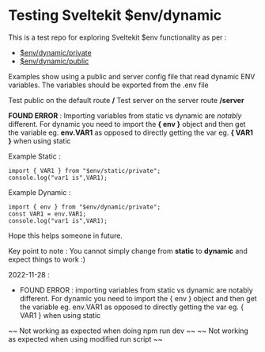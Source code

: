 # Testing Sveltekit $env/dynamic

This is a test repo for exploring Sveltekit $env functionality as per :

<!-- prettier-ignore-start -->
- [$env/dynamic/private](https://kit.svelte.dev/docs/modules#\$env-dynamic-private)
- [$env/dynamic/public](https://kit.svelte.dev/docs/modules#\$env-dynamic-public)
<!-- prettier-ignore-end -->

Examples show using a public and server config file that read dynamic ENV variables.
The variables should be exported from the .env file

Test public on the default route **/**
Test server on the server route **/server**


**FOUND ERROR** : 
Importing variables from static vs dynamic are *notably* different.  For dynamic you need to import the **{ env }** object and then get the variable eg. **env.VAR1** as opposed to directly getting the var eg. **{ VAR1 }** when using static

Example Static : 
```
import { VAR1 } from "$env/static/private";
console.log("var1 is",VAR1);
```
Example Dynamic : 
```
import { env } from "$env/dynamic/private";
const VAR1 = env.VAR1;
console.log("var1 is",VAR1);
```


Hope this helps someone in future.

Key point to note : You cannot simply change from **static** to **dynamic** and expect things to work :)






2022-11-28 :

- FOUND ERROR : importing variables from static vs dynamic are notably different.  For dynamic you need to import the { env } object and then get the variable eg. env.VAR1 as opposed to directly getting the var eg. { VAR1 } when using static

~~ Not working as expected when doing npm run dev  ~~
~~ Not working as expected when using modified run script  ~~
